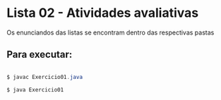 # Lista 02 - Atividades avaliativas

Os enunciandos das listas se encontram dentro das respectivas pastas

## Para executar: 

```java

$ javac Exercicio01.java 
```

```java
$ java Exercicio01
```
